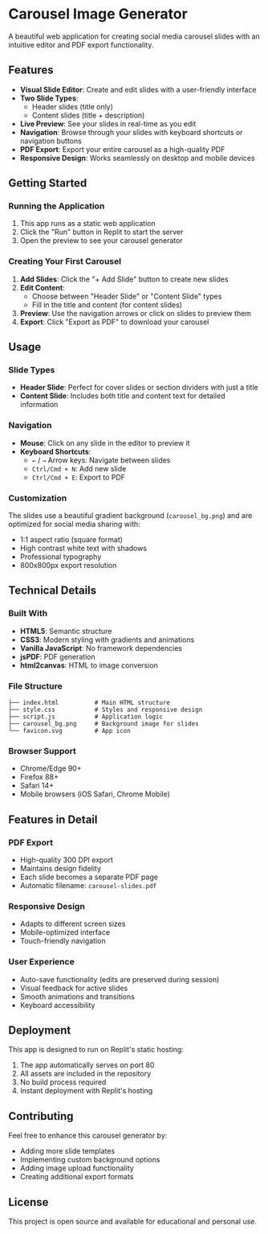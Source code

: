 
# Carousel Image Generator

A beautiful web application for creating social media carousel slides with an intuitive editor and PDF export functionality.

## Features

- **Visual Slide Editor**: Create and edit slides with a user-friendly interface
- **Two Slide Types**: 
  - Header slides (title only)
  - Content slides (title + description)
- **Live Preview**: See your slides in real-time as you edit
- **Navigation**: Browse through your slides with keyboard shortcuts or navigation buttons
- **PDF Export**: Export your entire carousel as a high-quality PDF
- **Responsive Design**: Works seamlessly on desktop and mobile devices

## Getting Started

### Running the Application

1. This app runs as a static web application
2. Click the "Run" button in Replit to start the server
3. Open the preview to see your carousel generator

### Creating Your First Carousel

1. **Add Slides**: Click the "+ Add Slide" button to create new slides
2. **Edit Content**: 
   - Choose between "Header Slide" or "Content Slide" types
   - Fill in the title and content (for content slides)
3. **Preview**: Use the navigation arrows or click on slides to preview them
4. **Export**: Click "Export as PDF" to download your carousel

## Usage

### Slide Types

- **Header Slide**: Perfect for cover slides or section dividers with just a title
- **Content Slide**: Includes both title and content text for detailed information

### Navigation

- **Mouse**: Click on any slide in the editor to preview it
- **Keyboard Shortcuts**:
  - `←` / `→` Arrow keys: Navigate between slides
  - `Ctrl/Cmd + N`: Add new slide
  - `Ctrl/Cmd + E`: Export to PDF

### Customization

The slides use a beautiful gradient background (`carousel_bg.png`) and are optimized for social media sharing with:
- 1:1 aspect ratio (square format)
- High contrast white text with shadows
- Professional typography
- 800x800px export resolution

## Technical Details

### Built With

- **HTML5**: Semantic structure
- **CSS3**: Modern styling with gradients and animations
- **Vanilla JavaScript**: No framework dependencies
- **jsPDF**: PDF generation
- **html2canvas**: HTML to image conversion

### File Structure

```
├── index.html          # Main HTML structure
├── style.css           # Styles and responsive design
├── script.js           # Application logic
├── carousel_bg.png     # Background image for slides
└── favicon.svg         # App icon
```

### Browser Support

- Chrome/Edge 90+
- Firefox 88+
- Safari 14+
- Mobile browsers (iOS Safari, Chrome Mobile)

## Features in Detail

### PDF Export
- High-quality 300 DPI export
- Maintains design fidelity
- Each slide becomes a separate PDF page
- Automatic filename: `carousel-slides.pdf`

### Responsive Design
- Adapts to different screen sizes
- Mobile-optimized interface
- Touch-friendly navigation

### User Experience
- Auto-save functionality (edits are preserved during session)
- Visual feedback for active slides
- Smooth animations and transitions
- Keyboard accessibility

## Deployment

This app is designed to run on Replit's static hosting:

1. The app automatically serves on port 80
2. All assets are included in the repository
3. No build process required
4. Instant deployment with Replit's hosting

## Contributing

Feel free to enhance this carousel generator by:
- Adding more slide templates
- Implementing custom background options
- Adding image upload functionality
- Creating additional export formats

## License

This project is open source and available for educational and personal use.
